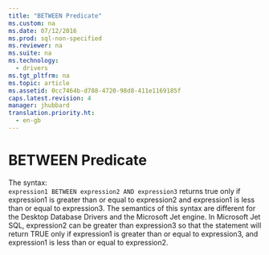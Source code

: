 ```yaml
---
title: "BETWEEN Predicate"
ms.custom: na
ms.date: 07/12/2016
ms.prod: sql-non-specified
ms.reviewer: na
ms.suite: na
ms.technology: 
  - drivers
ms.tgt_pltfrm: na
ms.topic: article
ms.assetid: 0cc7464b-d788-4720-98d8-411e1169185f
caps.latest.revision: 4
manager: jhubbard
translation.priority.ht: 
  - en-gb
---
```

# BETWEEN Predicate
<?xml version="1.0" encoding="utf-8"?>
<developerConceptualDocument xmlns="http://ddue.schemas.microsoft.com/authoring/2003/5" xmlns:xlink="http://www.w3.org/1999/xlink" xmlns:xsi="http://www.w3.org/2001/XMLSchema-instance" xsi:schemaLocation="http://ddue.schemas.microsoft.com/authoring/2003/5 http://dduestorage.blob.core.windows.net/ddueschema/developer.xsd">
  <introduction>
    <para>The syntax:</para>
  </introduction>
  <section>
    <content>
      <code>expression1 BETWEEN expression2 AND expression3</code>
      <para>returns true only if <legacyItalic>expression1</legacyItalic> is greater than or equal to <legacyItalic>expression2</legacyItalic> and <legacyItalic>expression1</legacyItalic> is less than or equal to <legacyItalic>expression3</legacyItalic>.</para>
      <para>The semantics of this syntax are different for the Desktop Database Drivers and the Microsoft Jet engine. In Microsoft Jet SQL, <legacyItalic>expression2</legacyItalic> can be greater than <legacyItalic>expression3 </legacyItalic>so that the statement will return TRUE only if <legacyItalic>expression1</legacyItalic> is greater than or equal to <legacyItalic>expression3</legacyItalic>, and <legacyItalic>expression1</legacyItalic> is less than or equal to <legacyItalic>expression2</legacyItalic>.</para>
    </content>
  </section>
  <relatedTopics />
</developerConceptualDocument>